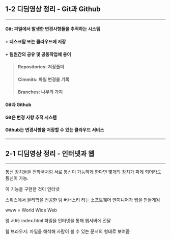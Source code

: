 ## 1-2 디딤영상 정리 - Git과 Github
---
#### Git: 파일에서 발생한 변경사항들을 추적하는 시스템 
#### + 데스크탑 또는 클라우드에 저장
#### + 팀원간의 공유 및 공동작업에 용이

> #### Repositories: 저장폴더
> #### Cimmits: 파일 변경을 기록
> #### Branches: 나무의 가지

#### Git과 Github
#### Git은 변경 사항 추적 시스템
#### Github는 변경사항을 저장할 수 있는 클라우드 서비스

----

## **2-1 디딤영상 정리 - 인터넷과 웹**
---
통신 장치들을 전화국처럼 서로 통신이 가능하게 한다면 몇개의 장치가 파게 되더라도 통신이 가능.

이 기능을 구현한 것이 인터넷

스위스에서 물리학을 전공한 팀 버너스리 라는 소프트웨어 엔지니어가 웹을 만들게됨

www = World Wide Web

웸 서버: index.html 파일을 인터넷을 통해 웹서버에 전달

웹 브라우저: 파일을 해석해 사람이 볼 수 있는 문서의 형태로 보여줌
